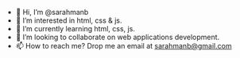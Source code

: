 - 👋 Hi, I’m @sarahmanb
- 👀 I’m interested in html, css & js.
- 🌱 I’m currently learning html, css, js.
- 💞️ I’m looking to collaborate on web applications development.
- 📫 How to reach me? Drop me an email at sarahmanb@gmail.com

<!---
sarahmanb/sarahmanb is a ✨ special ✨ repository because its `README.md` (this file) appears on your GitHub profile.
You can click the Preview link to take a look at your changes.
--->
